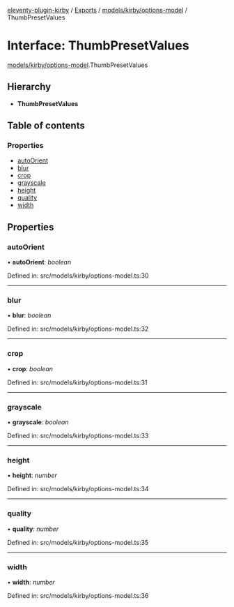 [eleventy-plugin-kirby](../../../README.md) / [Exports](../../../modules.md) / [models/kirby/options-model](../../../modules/models_kirby_options_model.md) / ThumbPresetValues

# Interface: ThumbPresetValues

[models/kirby/options-model](../../../modules/models_kirby_options_model.md).ThumbPresetValues

## Hierarchy

* **ThumbPresetValues**

## Table of contents

### Properties

- [autoOrient](options-model.thumbpresetvalues.md#autoorient)
- [blur](options-model.thumbpresetvalues.md#blur)
- [crop](options-model.thumbpresetvalues.md#crop)
- [grayscale](options-model.thumbpresetvalues.md#grayscale)
- [height](options-model.thumbpresetvalues.md#height)
- [quality](options-model.thumbpresetvalues.md#quality)
- [width](options-model.thumbpresetvalues.md#width)

## Properties

### autoOrient

• **autoOrient**: *boolean*

Defined in: src/models/kirby/options-model.ts:30

___

### blur

• **blur**: *boolean*

Defined in: src/models/kirby/options-model.ts:32

___

### crop

• **crop**: *boolean*

Defined in: src/models/kirby/options-model.ts:31

___

### grayscale

• **grayscale**: *boolean*

Defined in: src/models/kirby/options-model.ts:33

___

### height

• **height**: *number*

Defined in: src/models/kirby/options-model.ts:34

___

### quality

• **quality**: *number*

Defined in: src/models/kirby/options-model.ts:35

___

### width

• **width**: *number*

Defined in: src/models/kirby/options-model.ts:36
